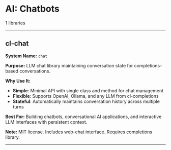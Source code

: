 # AI: Chatbots

1 libraries

---

## cl-chat

**System Name:** `chat`

**Purpose:** LLM chat library maintaining conversation state for completions-based conversations.

**Why Use It:**
- **Simple**: Minimal API with single class and method for chat management
- **Flexible**: Supports OpenAI, Ollama, and any LLM from cl-completions
- **Stateful**: Automatically maintains conversation history across multiple turns

**Best For:** Building chatbots, conversational AI applications, and interactive LLM interfaces with persistent context.

**Note:** MIT license. Includes web-chat interface. Requires completions library.

---


